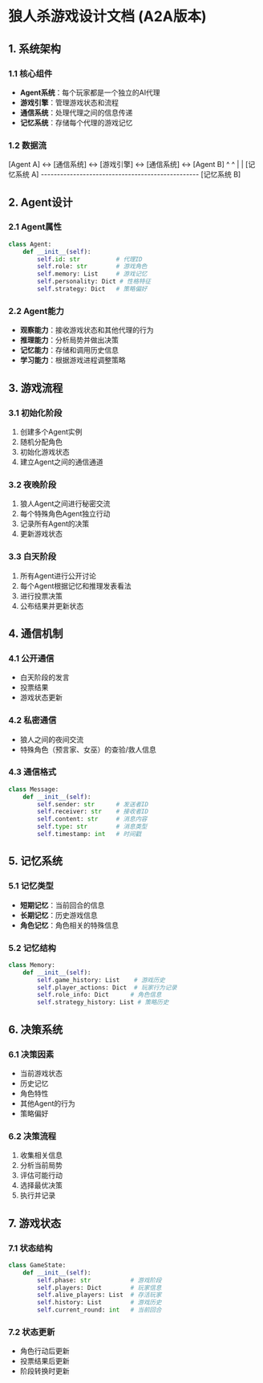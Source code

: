 # 狼人杀游戏设计文档 (A2A版本)

## 1. 系统架构

### 1.1 核心组件
- **Agent系统**：每个玩家都是一个独立的AI代理
- **游戏引擎**：管理游戏状态和流程
- **通信系统**：处理代理之间的信息传递
- **记忆系统**：存储每个代理的游戏记忆

### 1.2 数据流
[Agent A] <-> [通信系统] <-> [游戏引擎] <-> [通信系统] <-> [Agent B]
^ ^
| |
[记忆系统 A] ------------------------------------------------- [记忆系统 B]


## 2. Agent设计

### 2.1 Agent属性
```python
class Agent:
    def __init__(self):
        self.id: str          # 代理ID
        self.role: str        # 游戏角色
        self.memory: List     # 游戏记忆
        self.personality: Dict # 性格特征
        self.strategy: Dict   # 策略偏好
```

### 2.2 Agent能力
- **观察能力**：接收游戏状态和其他代理的行为
- **推理能力**：分析局势并做出决策
- **记忆能力**：存储和调用历史信息
- **学习能力**：根据游戏进程调整策略

## 3. 游戏流程

### 3.1 初始化阶段
1. 创建多个Agent实例
2. 随机分配角色
3. 初始化游戏状态
4. 建立Agent之间的通信通道

### 3.2 夜晚阶段
1. 狼人Agent之间进行秘密交流
2. 每个特殊角色Agent独立行动
3. 记录所有Agent的决策
4. 更新游戏状态

### 3.3 白天阶段
1. 所有Agent进行公开讨论
2. 每个Agent根据记忆和推理发表看法
3. 进行投票决策
4. 公布结果并更新状态

## 4. 通信机制

### 4.1 公开通信
- 白天阶段的发言
- 投票结果
- 游戏状态更新

### 4.2 私密通信
- 狼人之间的夜间交流
- 特殊角色（预言家、女巫）的查验/救人信息

### 4.3 通信格式
```python
class Message:
    def __init__(self):
        self.sender: str      # 发送者ID
        self.receiver: str    # 接收者ID
        self.content: str     # 消息内容
        self.type: str        # 消息类型
        self.timestamp: int   # 时间戳
```

## 5. 记忆系统

### 5.1 记忆类型
- **短期记忆**：当前回合的信息
- **长期记忆**：历史游戏信息
- **角色记忆**：角色相关的特殊信息

### 5.2 记忆结构
```python
class Memory:
    def __init__(self):
        self.game_history: List    # 游戏历史
        self.player_actions: Dict  # 玩家行为记录
        self.role_info: Dict      # 角色信息
        self.strategy_history: List # 策略历史
```

## 6. 决策系统

### 6.1 决策因素
- 当前游戏状态
- 历史记忆
- 角色特性
- 其他Agent的行为
- 策略偏好

### 6.2 决策流程
1. 收集相关信息
2. 分析当前局势
3. 评估可能行动
4. 选择最优决策
5. 执行并记录

## 7. 游戏状态

### 7.1 状态结构
```python
class GameState:
    def __init__(self):
        self.phase: str           # 游戏阶段
        self.players: Dict        # 玩家信息
        self.alive_players: List  # 存活玩家
        self.history: List        # 游戏历史
        self.current_round: int   # 当前回合
```

### 7.2 状态更新
- 角色行动后更新
- 投票结果后更新
- 阶段转换时更新